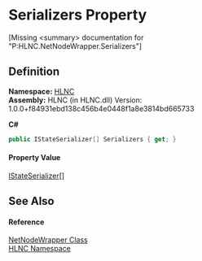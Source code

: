 # Serializers Property


\[Missing &lt;summary&gt; documentation for "P:HLNC.NetNodeWrapper.Serializers"\]



## Definition
**Namespace:** <a href="N_HLNC">HLNC</a>  
**Assembly:** HLNC (in HLNC.dll) Version: 1.0.0+f84931ebd138c456b4e0448f1a8e3814bd665733

**C#**
``` C#
public IStateSerializer[] Serializers { get; }
```



#### Property Value
<a href="T_HLNC_Serialization_Serializers_IStateSerializer">IStateSerializer</a>[]

## See Also


#### Reference
<a href="T_HLNC_NetNodeWrapper">NetNodeWrapper Class</a>  
<a href="N_HLNC">HLNC Namespace</a>  
